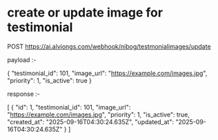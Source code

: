 # create or update image for testimonial 

POST https://ai.alviongs.com/webhook/nibog/testmonialimages/update

payload :-

{
  "testimonial_id": 101,
  "image_url": "https://example.com/images.jpg",
  "priority": 1,
  "is_active": true
}

response :- 

[
    {
        "id": 1,
        "testimonial_id": 101,
        "image_url": "https://example.com/images.jpg",
        "priority": 1,
        "is_active": true,
        "created_at": "2025-09-16T04:30:24.635Z",
        "updated_at": "2025-09-16T04:30:24.635Z"
    }
]





